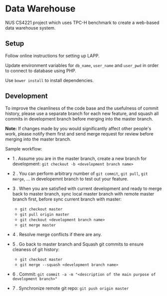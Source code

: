 # Data Warehouse

NUS CS4221 project which uses TPC-H benchmark to create a web-based data warehouse system.

## Setup

Follow online instructions for setting up LAPP.

Update environment variables for `db_name`, `user_name` and `user_pwd` in order to connect to database using PHP.

Use `bower install` to install dependencies.

## Development

To improve the cleanliness of the code base and the usefulness of commit history, please use a separate branch for each new feature, and squash all commits in development branch before merging into the master branch.

**Note:** If changes made by you would significantly affect other people's work, please notify them first and send merge request for review before merging into the master branch. 

Sample workflow:

- 1 . Assume you are in the master branch, create a new branch for development: `git checkout -b <development branch name>`

- 2 . You can perform arbitrary number of `git commit`, `git pull`, `git merge`, ... in developemnt branch to test out your feature.

- 3 . When you are satisfied with current development and ready to merge back to master branch, sync local master branch with remote master branch first, before sync current branch with master: 

  - `git checkout master`
  - `git pull origin master`
  - `git checkout <development branch name>`
  - `git merge master`

- 4 . Resolve merge conflicts if there are any.

- 5 . Go back to master branch and Squash git commits to ensure cleaness of git history: 

  - `git checkout master`
  - `git merge --squash <development branch name>`

- 6 . Commit: `git commit -a -m "<description of the main purpose of development branch>"`

- 7 . Synchronize remote git repo: `git push origin master` 
